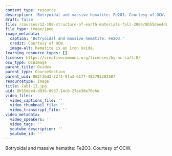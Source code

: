 ```yaml
---
content_type: resource
description: 'Botryoidal and massive hematite: Fe2O3. Courtesy of OCW.'
draft: false
file: /courses/12-108-structure-of-earth-materials-fall-2004/8b55dee4d036093714c027ee38e70c6e_lab1-13.jpg
file_type: image/jpeg
image_metadata:
  caption: 'Botryoidal and massive hematite: Fe2O3.'
  credit: Courtesy of OCW.
  image-alt: hematite is an iron oxide.
learning_resource_types: []
license: https://creativecommons.org/licenses/by-nc-sa/4.0/
ocw_type: OCWImage
parent_title: Oxides
parent_type: CourseSection
parent_uid: 862f36d3-72f4-9fa3-6177-483795302587
resourcetype: Image
title: lab1-13.jpg
uid: 8b55dee4-d036-0937-14c0-27ee38e70c6e
video_files:
  video_captions_file: ''
  video_thumbnail_file: ''
  video_transcript_file: ''
video_metadata:
  video_speakers: ''
  video_tags: ''
  youtube_description: ''
  youtube_id: ''
---
```

Botryoidal and massive hematite: Fe2O3. Courtesy of OCW.